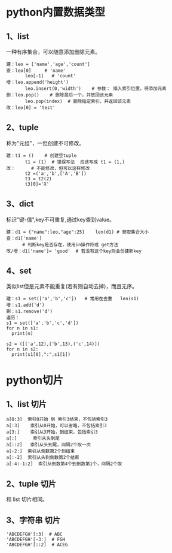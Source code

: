 # python内置数据类型
## 1、list
一种有序集合，可以随意添加删除元素。  
```
建：leo = ['name','age','count']
查：leo[0]     # 'name'
       leo[-1]   # 'count'
增：leo.append('height')
       leo.insert(0,'width')    # 参数： 插入索引位置，待添加元素
删：leo.pop()    # 删除最后一个，并放回该元素
       leo.pop(index)  # 删除指定索引，并返回该元素
改：leo[0] = 'test'
```

## 2、tuple 
称为"元组"，一但创建不可修改。  
```
建：t1 = ()    # 创建空tuple
       t1 = (1)  # 错误写法  应该写成 t1 = (1,)
改：      # 不能修改，但可以这样修改
       t2 =('a','b',['A','B'])
       t3 = t2(2)
       t3[0]='X'
```

## 3、dict 
标识"键-值",key不可重复,通过key查到value。  
```
建：d1 = {"name":leo,"age":25}    len(d1) # 获取集合大小
查：d1['name']
      # 判断key是否存在，使用in操作符或 get方法
改/增：d1['name']= 'good'  # 若没有这个key则会创建新key
```

## 4、set 
类似list但是元素不能重复(若有则自动去掉)，而且无序。  
```
建：s1 = set(['a','b','c'])   # 常用在去重   len(s1)
增：s1.add('d')
删：s1.remove('d')
遍历：
s1 = set(['a','b','c','d'])  
for n in s1:
  print(n)

s2 = ([('a',12),('b',13),('c',14)])
for n in s2:
  print(s1[0],":",s1[1])
```


# python切片
## 1、list 切片
```
a[0:3]  索引0开始 到 索引3结束，不包括索引3
a[:3]    索引从0开始，可以省略，不包括索引3
a[3:]    索引从3开始，到结束，包括索引3
a[:]      索引从头到尾
a[::2]   索引从头到尾，间隔2个取一次
a[-2:]  索引从倒数第2个到结束
a[:-2]  索引从头到倒数第2个结束
a[-4:-1:2]  索引从倒数第4个到倒数第1个，间隔2个取
```

## 2、tuple 切片
和 list 切片相同。  

## 3、字符串 切片
```
'ABCDEFGH'[:3]  # ABC
'ABCDEFGH'[-3:]  # FGH
'ABCDEFGH'[::2]  # ACEG
```